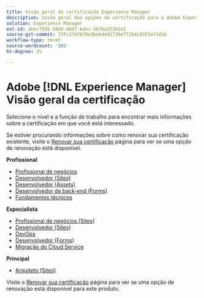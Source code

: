 ```yaml
---
title: Visão geral da certificação Experience Manager
description: Visão geral das opções de certificação para o Adobe Experience Manager
solution: Experience Manager
exl-id: abec7565-58dd-46d7-bebc-5676a22201e2
source-git-commit: 73fc27bf870e3bebd4d1736e772b4c8355ef1d1b
workflow-type: tm+mt
source-wordcount: '101'
ht-degree: 3%

---
```


# Adobe [!DNL Experience Manager] Visão geral da certificação

Selecione o nível e a função de trabalho para encontrar mais informações sobre a certificação em que você está interessado.

Se estiver procurando informações sobre como renovar sua certificação existente, visite o [Renovar sua certificação](/help/certifications/renew.md) página para ver se uma opção de renovação está disponível.

**Profissional**

* [Profissional de negócios](/help/certifications/aem/aem-p-business.md) <!--AD0-E126-->
* [Desenvolvedor (Sites)](/help/certifications/aem/aem-sites-p-developer.md) <!--AD0-E123-->
* [Desenvolvedor (Assets)](/help/certifications/aem/aem-assets-p-developer.md) <!--AD0-E129-->
* [Desenvolvedor de back-end (Forms)](/help/certifications/aem/aem-forms-p-bedeveloper.md) <!--AD0-E127-->
* [Fundamentos técnicos](/help/certifications/aem/aem-p-foundations.md) <!--AD0-E132-->

**Especialista**

* [Profissional de negócios (Sites)](/help/certifications/aem/aem-sites-e-business.md) <!--AD0-E121-->
* [Desenvolvedor (Sites)](/help/certifications/aem/aem-sites-e-developer.md) <!--AD0-E134-->
* [DevOps](/help/certifications/aem/aem-devops-e-engineer.md) <!--AD0-E124-->
* [Desenvolvedor (Forms)](/help/certifications/aem/aem-forms-e-developer.md) <!--AD0-E125-->
* [Migração do Cloud Service](/help/certifications/aem/aem-cs-e-migration.md) <!--AD0-E136-->

**Principal**

* [Arquiteto (Sites)](/help/certifications/aem/aem-sites-m-architect.md) <!--AD0-E117-->

Visite o [Renovar sua certificação](/help/certifications/renew.md) página para ver se uma opção de renovação está disponível para este produto.